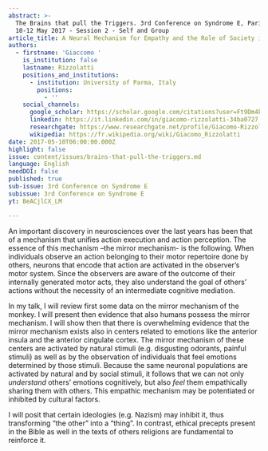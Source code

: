 ```yaml
---
abstract: >-
  The Brains that pull the Triggers. 3rd Conference on Syndrome E, Paris IAS,
  10-12 May 2017 - Session 2 - Self and Group
article_title: A Neural Mechanism for Empathy and the Role of Society in its Modifications
authors:
  - firstname: 'Giaccomo '
    is_institution: false
    lastname: Rizzolatti
    positions_and_institutions:
      - institution: University of Parma, Italy
        positions:
          - ''
    social_channels:
      google_scholar: https://scholar.google.com/citations?user=Ft9Dm4kAAAAJ&hl=en
      linkedin: https://it.linkedin.com/in/giacomo-rizzolatti-34ba0727
      researchgate: https://www.researchgate.net/profile/Giacomo-Rizzolatti
      wikipedia: https://fr.wikipedia.org/wiki/Giacomo_Rizzolatti
date: 2017-05-10T06:00:00.000Z
highlight: false
issue: content/issues/brains-that-pull-the-triggers.md
language: English
needDOI: false
published: true
sub-issue: 3rd Conference on Syndrome E
subissue: 3rd Conference on Syndrome E
yt: BeACjlCX_LM

---
```


An important discovery in neurosciences over the last years has been that of a mechanism that unifies action execution and action perception. The essence of this mechanism –the mirror mechanism- is the following. When individuals observe an action belonging to their motor repertoire done by others, neurons that encode that action are activated in the observer’s motor system. Since the observers are aware of the outcome of their internally generated motor acts, they also understand the goal of others’ actions without the necessity of an intermediate cognitive mediation. 

In my talk, I will review first some data on the mirror mechanism of the monkey. I will present then evidence that also humans possess the mirror mechanism. I will show then that there is overwhelming evidence that the mirror mechanism exists also in centers related to emotions like the anterior insula and the anterior cingulate cortex. The mirror mechanism of these centers are activated by natural stimuli (e.g. disgusting odorants, painful stimuli) as well as by the observation of individuals that feel emotions determined by those stimuli. Because the same neuronal populations are activated by natural and by social stimuli, it follows that we can not only _understand_ others’ emotions cognitively, but also _feel_ them empathically sharing them with others. This empathic mechanism may be potentiated or inhibited by cultural factors. 

I will posit that certain ideologies (e.g. Nazism) may inhibit it, thus transforming “the other” into a “thing”. In contrast, ethical precepts present in the Bible as well in the texts of others religions are fundamental to reinforce it.

<Youtube yt="BeACjlCX_LM" caption="A Neural Mechanism for Empathy and the Role of Society in its Modifications"></Youtube>